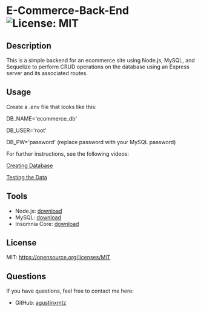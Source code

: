 # E-Commerce-Back-End ![License: MIT](https://img.shields.io/badge/License-MIT-yellow.svg)

## Description
This is a simple backend for an ecommerce site using Node.js, MySQL, and Sequelize to perform CRUD operations on the database using an Express server and its associated routes.
## Usage
Create a .env file that looks like this:

DB_NAME='ecommerce_db'

DB_USER='root'

DB_PW='password' (replace password with your MySQL password)

For further instructions, see the following videos:

[Creating Database](https://drive.google.com/file/d/1xR8nlPrTFwIIHnIqInZanDGT0V3VrNrr/view)

[Testing the Data](https://drive.google.com/file/d/1EVSwB7f7OV1MgWKbDfU51S9IYwATvFce/view)

## Tools
* Node.js: [download](https://nodejs.org/en/download/)
* MySQL: [download](https://dev.mysql.com/downloads/windows/installer/8.0.html)
* Insomnia Core: [download](https://insomnia.rest/download)

## License
MIT: https://opensource.org/licenses/MIT

## Questions
If you have questions, feel free to contact me here:
* GitHub: [agustinxmtz](https://github.com/agustinxmtz)

